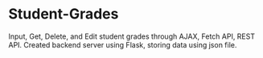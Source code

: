 # Student-Grades
Input, Get, Delete, and Edit student grades through AJAX, Fetch API, REST API. Created backend server using Flask, storing data using json file.
